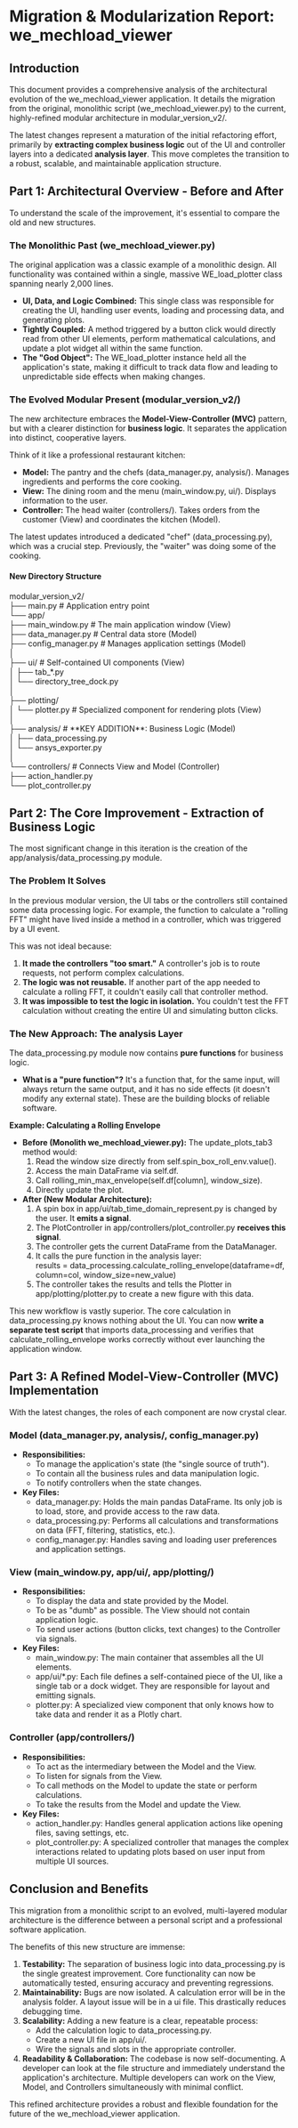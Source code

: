 # **Migration & Modularization Report: we\_mechload\_viewer**

## **Introduction**

This document provides a comprehensive analysis of the architectural evolution of the we\_mechload\_viewer application. It details the migration from the original, monolithic script (we\_mechload\_viewer.py) to the current, highly-refined modular architecture in modular\_version\_v2/.

The latest changes represent a maturation of the initial refactoring effort, primarily by **extracting complex business logic** out of the UI and controller layers into a dedicated **analysis layer**. This move completes the transition to a robust, scalable, and maintainable application structure.

## **Part 1: Architectural Overview \- Before and After**

To understand the scale of the improvement, it's essential to compare the old and new structures.

### **The Monolithic Past (we\_mechload\_viewer.py)**

The original application was a classic example of a monolithic design. All functionality was contained within a single, massive WE\_load\_plotter class spanning nearly 2,000 lines.

* **UI, Data, and Logic Combined:** This single class was responsible for creating the UI, handling user events, loading and processing data, and generating plots.  
* **Tightly Coupled:** A method triggered by a button click would directly read from other UI elements, perform mathematical calculations, and update a plot widget all within the same function.  
* **The "God Object":** The WE\_load\_plotter instance held all the application's state, making it difficult to track data flow and leading to unpredictable side effects when making changes.

### **The Evolved Modular Present (modular\_version\_v2/)**

The new architecture embraces the **Model-View-Controller (MVC)** pattern, but with a clearer distinction for **business logic**. It separates the application into distinct, cooperative layers.

Think of it like a professional restaurant kitchen:

* **Model:** The pantry and the chefs (data\_manager.py, analysis/). Manages ingredients and performs the core cooking.  
* **View:** The dining room and the menu (main\_window.py, ui/). Displays information to the user.  
* **Controller:** The head waiter (controllers/). Takes orders from the customer (View) and coordinates the kitchen (Model).

The latest updates introduced a dedicated "chef" (data\_processing.py), which was a crucial step. Previously, the "waiter" was doing some of the cooking.

#### **New Directory Structure**

modular\_version\_v2/  
├── main.py                 \# Application entry point  
└── app/  
    ├── main\_window.py      \# The main application window (View)  
    ├── data\_manager.py     \# Central data store (Model)  
    ├── config\_manager.py   \# Manages application settings (Model)  
    │  
    ├── ui/                 \# Self-contained UI components (View)  
    │   ├── tab\_\*.py  
    │   └── directory\_tree\_dock.py  
    │  
    ├── plotting/  
    │   └── plotter.py      \# Specialized component for rendering plots (View)  
    │  
    ├── analysis/           \# \*\*KEY ADDITION\*\*: Business Logic (Model)  
    │   ├── data\_processing.py  
    │   └── ansys\_exporter.py  
    │  
    └── controllers/        \# Connects View and Model (Controller)  
        ├── action\_handler.py  
        └── plot\_controller.py

## **Part 2: The Core Improvement \- Extraction of Business Logic**

The most significant change in this iteration is the creation of the app/analysis/data\_processing.py module.

### **The Problem It Solves**

In the previous modular version, the UI tabs or the controllers still contained some data processing logic. For example, the function to calculate a "rolling FFT" might have lived inside a method in a controller, which was triggered by a UI event.

This was not ideal because:

1. **It made the controllers "too smart."** A controller's job is to route requests, not perform complex calculations.  
2. **The logic was not reusable.** If another part of the app needed to calculate a rolling FFT, it couldn't easily call that controller method.  
3. **It was impossible to test the logic in isolation.** You couldn't test the FFT calculation without creating the entire UI and simulating button clicks.

### **The New Approach: The analysis Layer**

The data\_processing.py module now contains **pure functions** for business logic.

* **What is a "pure function"?** It's a function that, for the same input, will always return the same output, and it has no side effects (it doesn't modify any external state). These are the building blocks of reliable software.

**Example: Calculating a Rolling Envelope**

* **Before (Monolith we\_mechload\_viewer.py):** The update\_plots\_tab3 method would:  
  1. Read the window size directly from self.spin\_box\_roll\_env.value().  
  2. Access the main DataFrame via self.df.  
  3. Call rolling\_min\_max\_envelope(self.df\[column\], window\_size).  
  4. Directly update the plot.  
* **After (New Modular Architecture):**  
  1. A spin box in app/ui/tab\_time\_domain\_represent.py is changed by the user. It **emits a signal**.  
  2. The PlotController in app/controllers/plot\_controller.py **receives this signal**.  
  3. The controller gets the current DataFrame from the DataManager.  
  4. It calls the pure function in the analysis layer:  
     results \= data\_processing.calculate\_rolling\_envelope(dataframe=df, column=col, window\_size=new\_value)  
  5. The controller takes the results and tells the Plotter in app/plotting/plotter.py to create a new figure with this data.

This new workflow is vastly superior. The core calculation in data\_processing.py knows nothing about the UI. You can now **write a separate test script** that imports data\_processing and verifies that calculate\_rolling\_envelope works correctly without ever launching the application window.

## **Part 3: A Refined Model-View-Controller (MVC) Implementation**

With the latest changes, the roles of each component are now crystal clear.

### **Model (data\_manager.py, analysis/, config\_manager.py)**

* **Responsibilities:**  
  * To manage the application's state (the "single source of truth").  
  * To contain all the business rules and data manipulation logic.  
  * To notify controllers when the state changes.  
* **Key Files:**  
  * data\_manager.py: Holds the main pandas DataFrame. Its only job is to load, store, and provide access to the raw data.  
  * data\_processing.py: Performs all calculations and transformations on data (FFT, filtering, statistics, etc.).  
  * config\_manager.py: Handles saving and loading user preferences and application settings.

### **View (main\_window.py, app/ui/, app/plotting/)**

* **Responsibilities:**  
  * To display the data and state provided by the Model.  
  * To be as "dumb" as possible. The View should not contain application logic.  
  * To send user actions (button clicks, text changes) to the Controller via signals.  
* **Key Files:**  
  * main\_window.py: The main container that assembles all the UI elements.  
  * app/ui/\*.py: Each file defines a self-contained piece of the UI, like a single tab or a dock widget. They are responsible for layout and emitting signals.  
  * plotter.py: A specialized view component that only knows how to take data and render it as a Plotly chart.

### **Controller (app/controllers/)**

* **Responsibilities:**  
  * To act as the intermediary between the Model and the View.  
  * To listen for signals from the View.  
  * To call methods on the Model to update the state or perform calculations.  
  * To take the results from the Model and update the View.  
* **Key Files:**  
  * action\_handler.py: Handles general application actions like opening files, saving settings, etc.  
  * plot\_controller.py: A specialized controller that manages the complex interactions related to updating plots based on user input from multiple UI sources.

## **Conclusion and Benefits**

This migration from a monolithic script to an evolved, multi-layered modular architecture is the difference between a personal script and a professional software application.

The benefits of this new structure are immense:

1. **Testability:** The separation of business logic into data\_processing.py is the single greatest improvement. Core functionality can now be automatically tested, ensuring accuracy and preventing regressions.  
2. **Maintainability:** Bugs are now isolated. A calculation error will be in the analysis folder. A layout issue will be in a ui file. This drastically reduces debugging time.  
3. **Scalability:** Adding a new feature is a clear, repeatable process:  
   * Add the calculation logic to data\_processing.py.  
   * Create a new UI file in app/ui/.  
   * Wire the signals and slots in the appropriate controller.  
4. **Readability & Collaboration:** The codebase is now self-documenting. A developer can look at the file structure and immediately understand the application's architecture. Multiple developers can work on the View, Model, and Controllers simultaneously with minimal conflict.

This refined architecture provides a robust and flexible foundation for the future of the we\_mechload\_viewer application.